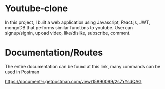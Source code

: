 # Youtube-clone
In this project, I built a web application using Javascript, React.js, JWT, mongoDB that performs similar functions to youtube. User can signup/signin, upload video, like/dislike, subscribe, comment.

# Documentation/Routes
The entire documentation can be found at this link, many commands can be used in Postman

https://documenter.getpostman.com/view/15890099/2s7YYsdQAG
